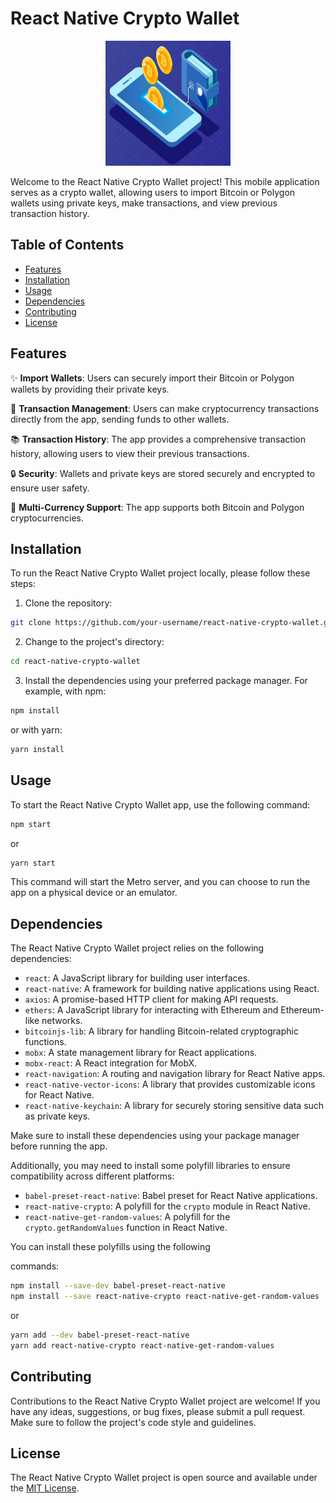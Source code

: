 # React Native Crypto Wallet

<div align="center">
  <img src="./assets/yo.jpg" alt="Crypto Wallet Icon" width="200px" height="200px">
</div>

Welcome to the React Native Crypto Wallet project! This mobile application serves as a crypto wallet, allowing users to import Bitcoin or Polygon wallets using private keys, make transactions, and view previous transaction history. 

## Table of Contents
- [Features](#features)
- [Installation](#installation)
- [Usage](#usage)
- [Dependencies](#dependencies)
- [Contributing](#contributing)
- [License](#license)

## Features

✨ **Import Wallets**: Users can securely import their Bitcoin or Polygon wallets by providing their private keys.

💸 **Transaction Management**: Users can make cryptocurrency transactions directly from the app, sending funds to other wallets.

📚 **Transaction History**: The app provides a comprehensive transaction history, allowing users to view their previous transactions.

🔒 **Security**: Wallets and private keys are stored securely and encrypted to ensure user safety.

💱 **Multi-Currency Support**: The app supports both Bitcoin and Polygon cryptocurrencies.

## Installation

To run the React Native Crypto Wallet project locally, please follow these steps:

1. Clone the repository:

```bash
git clone https://github.com/your-username/react-native-crypto-wallet.git
```

2. Change to the project's directory:

```bash
cd react-native-crypto-wallet
```

3. Install the dependencies using your preferred package manager. For example, with npm:

```bash
npm install
```

or with yarn:

```bash
yarn install
```

## Usage

To start the React Native Crypto Wallet app, use the following command:

```bash
npm start
```

or

```bash
yarn start
```

This command will start the Metro server, and you can choose to run the app on a physical device or an emulator.

## Dependencies

The React Native Crypto Wallet project relies on the following dependencies:

- `react`: A JavaScript library for building user interfaces.
- `react-native`: A framework for building native applications using React.
- `axios`: A promise-based HTTP client for making API requests.
- `ethers`: A JavaScript library for interacting with Ethereum and Ethereum-like networks.
- `bitcoinjs-lib`: A library for handling Bitcoin-related cryptographic functions.
- `mobx`: A state management library for React applications.
- `mobx-react`: A React integration for MobX.
- `react-navigation`: A routing and navigation library for React Native apps.
- `react-native-vector-icons`: A library that provides customizable icons for React Native.
- `react-native-keychain`: A library for securely storing sensitive data such as private keys.

Make sure to install these dependencies using your package manager before running the app.

Additionally, you may need to install some polyfill libraries to ensure compatibility across different platforms:

- `babel-preset-react-native`: Babel preset for React Native applications.
- `react-native-crypto`: A polyfill for the `crypto` module in React Native.
- `react-native-get-random-values`: A polyfill for the `crypto.getRandomValues` function in React Native.

You can install these polyfills using the following

 commands:

```bash
npm install --save-dev babel-preset-react-native
npm install --save react-native-crypto react-native-get-random-values
```

or

```bash
yarn add --dev babel-preset-react-native
yarn add react-native-crypto react-native-get-random-values
```

## Contributing

Contributions to the React Native Crypto Wallet project are welcome! If you have any ideas, suggestions, or bug fixes, please submit a pull request. Make sure to follow the project's code style and guidelines.

## License

The React Native Crypto Wallet project is open source and available under the [MIT License](https://opensource.org/licenses/MIT).
